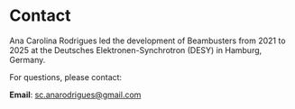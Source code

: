 # Contact

Ana Carolina Rodrigues led the development of Beambusters from 2021 to 2025 at the Deutsches Elektronen-Synchrotron (DESY) in Hamburg, Germany.

For questions, please contact:

**Email**: sc.anarodrigues@gmail.com
